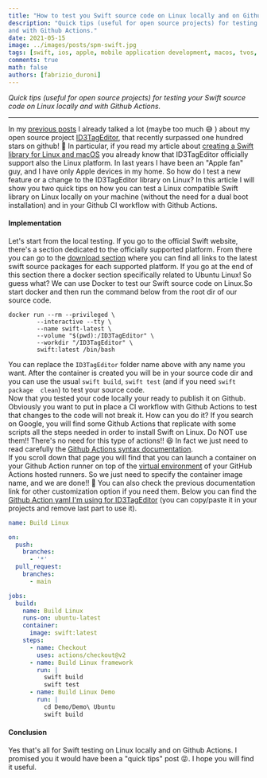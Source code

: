 ```yaml
---
title: "How to test you Swift source code on Linux locally and on Github Actions"
description: "Quick tips (useful for open source projects) for testing your Swift source code on Linux locally 
and with Github Actions."
date: 2021-05-15 
image: ../images/posts/spm-swift.jpg
tags: [swift, ios, apple, mobile application development, macos, tvos, watchos]
comments: true 
math: false 
authors: [fabrizio_duroni]
---
```


*Quick tips (useful for open source projects) for testing your Swift source code on Linux locally
and with Github Actions.*

---

In my [previous posts](https://www.fabrizioduroni.it/2018/05/08/id3tageditor-swift-read-write-id3-tag-mp3/ 
"id3tageditor swift") I already talked a lot (maybe too much :sweat_smile: ) about my open source project 
[ID3TagEditor](https://github.com/chicio/ID3TagEditor "id3 tag swift"), that recently surpassed one hundred stars on 
github! :tada: In particular, if you read my article about [creating a Swift library for Linux and macOS](https://www.fabrizioduroni.it/2019/01/03/swift-package-manager-linux-macos-create-library-executable/ "swift 
library linux macos") you already know that ID3TagEditor officially support also the Linux platform. In last years I 
have been an "Apple fan" guy, and I have only Apple devices in my home. So how do I test a new feature or a change 
to the ID3TagEditor library on Linux? In this article I will show you two quick tips on how you can test a Linux 
compatible Swift library on Linux locally on your machine (without the need for a dual boot installation) and in your 
Github CI workflow with Github Actions. 

#### Implementation

Let's start from the local testing. If you go to the official Swift website, there's a section dedicated to the 
officially supported platform. From there you can go to the [download section](https://swift.org/download/#docker) where you can find all links to the 
latest swift source packages for each supported platform. If you go at the end of this section there a docker 
section specifically related to Ubuntu Linux! So guess what? We can use Docker to test our Swift source code on 
Linux.So start docker and then run the command below from the root dir of our source code.  

```shell
docker run --rm --privileged \
        --interactive --tty \
        --name swift-latest \
        --volume "$(pwd):/ID3TagEditor" \
        --workdir "/ID3TagEditor" \
        swift:latest /bin/bash 
```

You can replace the `ID3TagEditor` folder name above with any name you want. After the container is created you will 
be in your source code dir and you can use the usual `swift build`, `swift test` (and if you need `swift package 
clean`) to test your source code.  
Now that you tested your code locally your ready to publish it on Github. Obviously you want to put in place a 
CI workflow with Github Actions to test that changes to the code will not break it. How can you do it? If you search 
on Google, you will find some Github Actions that replicate with some scripts all the steps needed in order to 
install Swift on Linux. Do NOT use them!! There's no need for this type of actions!! :satisfied: In fact we just 
need to read carefully the [Github Actions syntax documentation](https://docs.github.com/en/actions/reference/workflow-syntax-for-github-actions#jobsjob_idcontainer "github action syntax documentation").    
If you scroll down that page you will find that you can launch a container on your Github Action runner on top of 
the [virtual environment](https://github.com/actions/virtual-environments) of your GitHub Actions hosted runners. So 
we just need to specify the container image name, and we are done!! :tada: You can also check the previous 
documentation link for other customization option if you need them. Below you can find the [Github Action yaml I'm 
using for ID3TagEditor](https://github.com/chicio/ID3TagEditor/blob/master/.github/workflows/build-linux.yml) (you can copy/paste it in your projects and remove last part to use it).

```yaml
name: Build Linux

on:
  push:
    branches:
      - '*'
  pull_request:
    branches:
      - main

jobs:
  build:
    name: Build Linux
    runs-on: ubuntu-latest
    container:
      image: swift:latest
    steps:
      - name: Checkout
        uses: actions/checkout@v2
      - name: Build Linux framework
        run: |
          swift build
          swift test
      - name: Build Linux Demo
        run: |
          cd Demo/Demo\ Ubuntu
          swift build
```

#### Conclusion

Yes that's all for Swift testing on Linux locally and on Github Actions. I promised you it would have been a "quick 
tips" post :stuck_out_tongue_closed_eyes:. I hope you will find it useful.  

